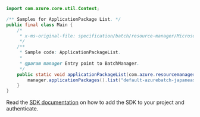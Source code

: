 ```java
import com.azure.core.util.Context;

/** Samples for ApplicationPackage List. */
public final class Main {
    /*
     * x-ms-original-file: specification/batch/resource-manager/Microsoft.Batch/stable/2022-01-01/examples/ApplicationPackageList.json
     */
    /**
     * Sample code: ApplicationPackageList.
     *
     * @param manager Entry point to BatchManager.
     */
    public static void applicationPackageList(com.azure.resourcemanager.batch.BatchManager manager) {
        manager.applicationPackages().list("default-azurebatch-japaneast", "sampleacct", "app1", null, Context.NONE);
    }
}
```

Read the [SDK documentation](https://github.com/Azure/azure-sdk-for-java/blob/azure-resourcemanager-batch_1.0.0/sdk/batch/azure-resourcemanager-batch/README.md) on how to add the SDK to your project and authenticate.
